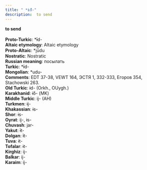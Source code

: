 ```yaml
---
title: " *ɨ̄d-"
description:  to send
---
```

<strong> to send</strong><br><br>
<strong>Proto-Turkic</strong>:  *ɨ̄d-<br>
<strong>Altaic etymology</strong>:  Altaic etymology<br>
<strong> Proto-Altaic</strong>:  *i̯ū́du<br>
<strong>Nostratic</strong>:  Nostratic<br>
<strong>Russian meaning</strong>:  посылать<br>
<strong>Turkic</strong>:  *ɨ̄d-<br>
<strong>Mongolian</strong>:  *udu-<br>
<strong>Comments</strong>:  EDT 37-38, VEWT 164, ЭСТЯ 1, 332-333, Егоров 354, Stachowski 263.<br>
<strong>Old Turkic</strong>:  ɨd- (Orkh., OUygh.)<br>
<strong>Karakhanid</strong>:  ɨδ- (MK)<br>
<strong>Middle Turkic</strong>:  ij- (AH)<br>
<strong>Turkmen</strong>:  ɨj-<br>
<strong>Khakassian</strong>:  ɨs-<br>
<strong>Shor</strong>:  ɨs-<br>
<strong>Oyrat</strong>:  ij-, ɨs-<br>
<strong>Chuvash</strong>:  jar-<br>
<strong>Yakut</strong>:  ɨ̄t-<br>
<strong>Dolgan</strong>:  ɨ̄t-<br>
<strong>Tuva</strong>:  ɨt-<br>
<strong>Tofalar</strong>:  ɨt-<br>
<strong>Kirghiz</strong>:  ij-<br>
<strong>Balkar</strong>:  ij-<br>
<strong>Karaim</strong>:  ij-<br>


